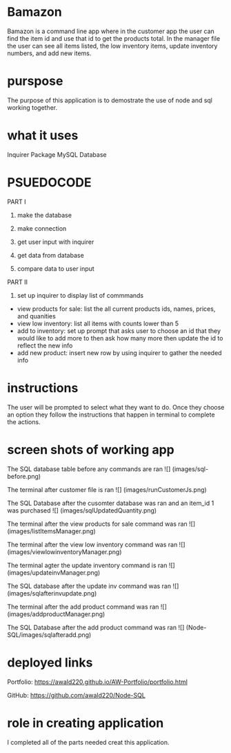 # Bamazon
Bamazon is a command line app where in the customer app the user can find the item id and use that id to get the products total. In the manager file the user can see all items listed, the low inventory items, update inventory numbers, and add new items.

# purspose
The purpose of this application is to demostrate the use of node and sql working together.

# what it uses
Inquirer Package
MySQL Database

# PSUEDOCODE
PART I

1. make the database

2. make connection

3. get user input with inquirer

4. get data from database

5. compare data to user input 

PART II

1. set up inquirer to display list of commmands

- view products for sale: list the all current products ids, names, prices, and quanities
- view low inventory: list all items with counts lower than 5
- add to inventory: set up prompt that asks user to choose an id that they would like to add more to then ask how many more then update the id to reflect the new info
- add new product: insert new row by using inquirer to gather the needed info


# instructions 
The user will be prompted to select what they want to do. Once they choose an option they follow the instructions that happen in terminal to complete the actions.

# screen shots of working app
The SQL database table before any commands are ran
![] (images/sql-before.png)

The terminal after customer file is ran
![] (images/runCustomerJs.png)

The SQL Database after the cusomter database was ran and an item_id 1 was purchased
![] (images/sqlUpdatedQuantity.png)

The terminal after the view products for sale command was ran
![] (images/listItemsManager.png)

The terminal after the view low inventory command was ran
![] (images/viewlowinventoryManager.png)

The terminal agter the update inventory command is ran
![] (images/updateinvManager.png)

The SQL database after the update inv command was ran
![] (images/sqlafterinvupdate.png)

The terminal after the add product command was ran
![] (images/addproductManager.png)

The SQL Database after the add product command was ran
![] (Node-SQL/images/sqlafteradd.png)


# deployed links
Portfolio: https://awald220.github.io/AW-Portfolio/portfolio.html

GitHub: https://github.com/awald220/Node-SQL


# role in creating application 
I completed all of the parts needed creat this application.